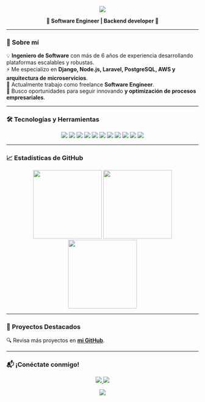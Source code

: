 <!-- Banner -->
<p align="center">
  <img src="https://capsule-render.vercel.app/api?type=waving&color=0:1E90FF,100:000000&height=200&section=header&text=¡Hey👋,%20I'm%20Rafael!&fontSize=40&fontColor=ffffff&animation=fadeIn" />
</p>

<p align="center">
  <b>🚀 Software Engineer | Backend developer 🚀</b>
</p>

---

### 📌 Sobre mí  
💡 **Ingeniero de Software** con más de 6 años de experiencia desarrollando plataformas escalables y robustas.  
⚡ Me especializo en **Django, Node.js, Laravel, PostgreSQL, AWS y arquitectura de microservicios**.  
💼 Actualmente trabajo como freelance **Software Engineer**.  
🎯 Busco oportunidades para seguir innovando **y optimización de procesos empresariales**.  

---

### 🛠️ Tecnologías y Herramientas  
<p align="center">
  <img src="https://img.shields.io/badge/-Node.js-05122A?style=flat&logo=node.js&logoColor=3C873A">
  <img src="https://img.shields.io/badge/-NestJS-05122A?style=flat&logo=nestjs&logoColor=E0234E">
  <img src="https://img.shields.io/badge/-Python-05122A?style=flat&logo=python&logoColor=FFD43B">
  <img src="https://img.shields.io/badge/-Django-05122A?style=flat&logo=django&logoColor=white">
  <img src="https://img.shields.io/badge/-PostgreSQL-05122A?style=flat&logo=postgresql&logoColor=336791">
  <img src="https://img.shields.io/badge/-AWS-05122A?style=flat&logo=amazon-aws&logoColor=FF9900">
  <img src="https://img.shields.io/badge/-React-05122A?style=flat&logo=react&logoColor=61DAFB">
  <img src="https://img.shields.io/badge/-Next.js-05122A?style=flat&logo=next.js&logoColor=white">
  <img src="https://img.shields.io/badge/-Docker-05122A?style=flat&logo=docker&logoColor=2496ED">
  <img src="https://img.shields.io/badge/-Redis-05122A?style=flat&logo=redis&logoColor=DC382D">
  <img src="https://img.shields.io/badge/-Laravel-05122A?style=flat&logo=laravel&logoColor=FF7A59">
</p>

---

### 📈 Estadísticas de GitHub  
<p align="center">
  <img src="https://github-readme-stats.vercel.app/api?username=rafael-dev&show_icons=true&theme=dark&count_private=true" height="180px"/>
  <img src="https://github-readme-streak-stats.herokuapp.com/?user=rafael-dev&theme=dark" height="180px"/>
  <img src="https://github-readme-stats.vercel.app/api/top-langs/?username=rafaarraez&theme=dark&hide_border=false&include_all_commits=true&count_private=true&layout=compact" height="180px"/>
</p>

---

### 🚀 Proyectos Destacados  

🔍 Revisa más proyectos en **[mi GitHub](https://github.com/rafaarraez?tab=repositories)**.  

---

### 📬 ¡Conéctate conmigo!  
<p align="center">
  <a href="https://www.linkedin.com/in/rafael-arraez/">
    <img src="https://custom-icon-badges.demolab.com/badge/LinkedIn-0A66C2?logo=linkedin-white&logoColor=fff">
  </a>
  <a href="mailto:rafa.arraez.gue@gmail.com/">
    <img src="https://img.shields.io/badge/Gmail-D14836?logo=gmail&logoColor=white">
  </a>
  <!--
  <a href="https://rafael.dev/">
    <img src="https://img.shields.io/badge/-Portafolio-000?style=for-the-badge&logo=vercel&logoColor=white">
  </a>
  -->
</p>

<!-- Footer -->
<p align="center">
  <img src="https://capsule-render.vercel.app/api?section=footer&type=waving&color=0:1E90FF,100:000000&height=120" />
</p>
